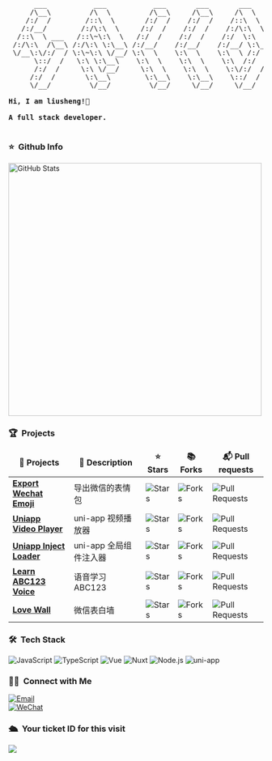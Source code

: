 <pre>
      ___           ___           ___       ___       ___     
     /\__\         /\  \         /\__\     /\__\     /\  \    
    /:/  /        /::\  \       /:/  /    /:/  /    /::\  \   
   /:/__/        /:/\:\  \     /:/  /    /:/  /    /:/\:\  \  
  /::\  \ ___   /::\~\:\  \   /:/  /    /:/  /    /:/  \:\  \ 
 /:/\:\  /\__\ /:/\:\ \:\__\ /:/__/    /:/__/    /:/__/ \:\__\
 \/__\:\/:/  / \:\~\:\ \/__/ \:\  \    \:\  \    \:\  \ /:/  /
      \::/  /   \:\ \:\__\    \:\  \    \:\  \    \:\  /:/  / 
      /:/  /     \:\ \/__/     \:\  \    \:\  \    \:\/:/  /  
     /:/  /       \:\__\        \:\__\    \:\__\    \::/  /   
     \/__/         \/__/         \/__/     \/__/     \/__/    

<strong>Hi, I am liusheng!👋 </strong>

<strong>A full stack developer. </strong>

</pre>

### ⭐️ &nbsp;Github Info
<img width="500px"  alt="GitHub Stats" src="https://github-readme-stats.vercel.app/api?username=liusheng22&count_private=true&show_icons=true"/>

<!-- <img width="500px" alt="Top Language" src="https://github-readme-stats.vercel.app/api/top-langs/?username=liusheng22&layout=compact&hide=html,&hide_border=true&title_color=5391FE&text_color=555"/> -->

### 🏆 &nbsp;Projects
<table>
  <thead align="center">
    <tr border: none;>
      <td><b>🎁 Projects</b></td>
      <td><b>📝 Description</b></td>
      <td><b>⭐ Stars</b></td>
      <td><b>📚 Forks</b></td>
      <td><b>📬 Pull requests</b></td>
    </tr>
  </thead>
  <tbody>
    <tr>
      <td><a href="https://github.com/liusheng22/export-wechat-emoji"><b>Export Wechat Emoji</b></a></td>
      <td>导出微信的表情包</td>
      <td><img alt="Stars" src="https://img.shields.io/github/stars/liusheng22/export-wechat-emoji?style=flat-square&labelColor=343b41"/></td>
      <td><img alt="Forks" src="https://img.shields.io/github/forks/liusheng22/export-wechat-emoji?style=flat-square&labelColor=343b41"/></td>
      <td><img alt="Pull Requests" src="https://img.shields.io/github/issues-pr/liusheng22/export-wechat-emoji?style=flat-square&labelColor=343b41"/></td>
    </tr>
    <tr>
      <td><a href="https://github.com/liusheng22/uniapp-video-player"><b>Uniapp Video Player</b></a></td>
      <td>uni-app 视频播放器</td>
      <td><img alt="Stars" src="https://img.shields.io/github/stars/liusheng22/uniapp-video-player?style=flat-square&labelColor=343b41"/></td>
      <td><img alt="Forks" src="https://img.shields.io/github/forks/liusheng22/uniapp-video-player?style=flat-square&labelColor=343b41"/></td>
      <td><img alt="Pull Requests" src="https://img.shields.io/github/issues-pr/liusheng22/uniapp-video-player?style=flat-square&labelColor=343b41"/></td>
    </tr>
    <tr>
      <td><a href="https://github.com/liusheng22/uniapp-inject-loader"><b>Uniapp Inject Loader</b></a></td>
      <td>uni-app 全局组件注入器</td>
      <td><img alt="Stars" src="https://img.shields.io/github/stars/liusheng22/uniapp-inject-loader?style=flat-square&labelColor=343b41"/></td>
      <td><img alt="Forks" src="https://img.shields.io/github/forks/liusheng22/uniapp-inject-loader?style=flat-square&labelColor=343b41"/></td>
      <td><img alt="Pull Requests" src="https://img.shields.io/github/issues-pr/liusheng22/uniapp-inject-loader?style=flat-square&labelColor=343b41"/></td>
    </tr>
    <tr>
      <td><a href="https://github.com/liusheng22/abc123-voice"><b>Learn ABC123 Voice</b></a></td>
      <td>语音学习 ABC123</td>
      <td><img alt="Stars" src="https://img.shields.io/github/stars/liusheng22/abc123-voice?style=flat-square&labelColor=343b41"/></td>
      <td><img alt="Forks" src="https://img.shields.io/github/forks/liusheng22/abc123-voice?style=flat-square&labelColor=343b41"/></td>
      <td><img alt="Pull Requests" src="https://img.shields.io/github/issues-pr/liusheng22/abc123-voice?style=flat-square&labelColor=343b41"/></td>
    </tr>
    <tr>
      <td><a href="https://github.com/liusheng22/loveWall"><b>Love Wall</b></a></td>
      <td>微信表白墙</td>
      <td><img alt="Stars" src="https://img.shields.io/github/stars/liusheng22/loveWall?style=flat-square&labelColor=343b41"/></td>
      <td><img alt="Forks" src="https://img.shields.io/github/forks/liusheng22/loveWall?style=flat-square&labelColor=343b41"/></td>
      <td><img alt="Pull Requests" src="https://img.shields.io/github/issues-pr/liusheng22/loveWall?style=flat-square&labelColor=343b41"/></td>
    </tr>
  </tbody>
</table>

### 🛠 &nbsp;Tech Stack

![JavaScript](https://img.shields.io/badge/-JavaScript-333333?style=flat&logo=javascript)
![TypeScript](https://img.shields.io/badge/-TypeScript-333333?style=flat&logo=typescript)
![Vue](https://img.shields.io/badge/-Vue-333333?style=flat&logo=vue.js)
![Nuxt](https://img.shields.io/badge/-Nuxt-333333?style=flat&logo=nuxt)
![Node.js](https://img.shields.io/badge/-Node-333333?style=flat&logo=node.js)
![uni-app](https://img.shields.io/badge/-Uniapp-333333?style=flat&logo=html5)

### 🤝🏻 &nbsp;Connect with Me
<a href="mailto:black.liusheng@gmail.com"><img alt="Email" src="https://img.shields.io/badge/Email-black.liusheng@gmail.com-blue?style=flat-square&logo=gmail"></a>
<br />
<a href="phone:18727873210"><img alt="WeChat" src="https://img.shields.io/badge/WeChat-18727873210-blue?style=flat-square&logo=wechat"></a>

### 🛳 &nbsp;Your ticket ID for this visit

<img src="https://profile-counter.glitch.me/liusheng22/count.svg" />
